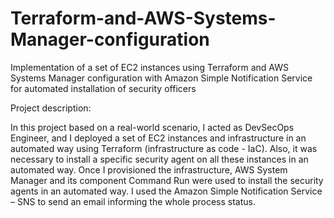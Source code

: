 # Terraform-and-AWS-Systems-Manager-configuration
Implementation of a set of EC2 instances using Terraform and AWS Systems Manager configuration with Amazon Simple Notification Service for automated installation of security officers

Project description:

In this project based on a real-world scenario, I acted as DevSecOps Engineer, and I deployed a set of EC2 instances and infrastructure in an automated way using Terraform (infrastructure as code - IaC). Also, it was necessary to install a specific security agent on all these instances in an automated way.
Once I provisioned the infrastructure, AWS System Manager and its component Command Run were used to install the security agents in an automated way. I used the Amazon Simple Notification Service – SNS to send an email informing the whole process status.
